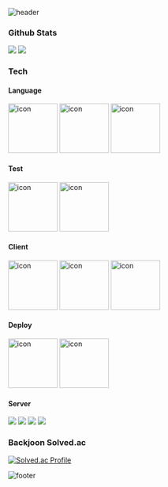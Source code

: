 ![header](https://capsule-render.vercel.app/api?type=waving&color=timeGradient&height=300&section=header&text=Sunghyeon%20Moon&fontSize=90)

### Github Stats
<img src="https://github-readme-stats.vercel.app/api?username=SunghyeonMoon&show_icons=true&theme=dark"/>
<img src="https://github-readme-stats.vercel.app/api/top-langs/?username=SunghyeonMoon&layout=compact&theme=dark"/>

### Tech

#### Language

<img src="https://techstack-generator.vercel.app/js-icon.svg" alt="icon" width="100" height="100" /></a>
<img src="https://techstack-generator.vercel.app/ts-icon.svg" alt="icon" width="100" height="100" /></a>
<img src="https://techstack-generator.vercel.app/python-icon.svg" alt="icon" width="100" height="100" /></a>

#### Test

<img src="https://techstack-generator.vercel.app/jest-icon.svg" alt="icon" width="100" height="100" /></a>
<img src="https://techstack-generator.vercel.app/testinglibrary-icon.svg" alt="icon" width="100" height="100" /></a>

#### Client

<img src="https://techstack-generator.vercel.app/react-icon.svg" alt="icon" width="100" height="100" /></a>
<img src="https://techstack-generator.vercel.app/redux-icon.svg" alt="icon" width="100" height="100" /></a>
<img src="https://techstack-generator.vercel.app/sass-icon.svg" alt="icon" width="100" height="100" /></a>

#### Deploy

<img src="https://techstack-generator.vercel.app/aws-icon.svg" alt="icon" width="100" height="100" /></a>
<img src="https://techstack-generator.vercel.app/docker-icon.svg" alt="icon" width="100" height="100" /></a>

#### Server

<img src="https://img.shields.io/badge/Express-000000?style=for-the-badge&logo=Express&logoColor=FFFFFF"/></a>
<img src="https://img.shields.io/badge/MySQL-4479A1?style=for-the-badge&logo=MySQL&logoColor=FFFFFF"/></a>
<img src="https://img.shields.io/badge/MongoDB-47A248?style=for-the-badge&logo=MongoDB&logoColor=FFFFFF"/></a>
<img src="https://img.shields.io/badge/Prisma-2D3748?style=for-the-badge&logo=Prisma&logoColor=FFFFFF"/></a>

### Backjoon Solved.ac
[![Solved.ac Profile](http://mazassumnida.wtf/api/v2/generate_badge?boj=codestudy4022)](https://solved.ac/codestudy4022/) 

![footer](https://capsule-render.vercel.app/api?type=waving&&color=timeGradient&height=100&section=footer&fontSize=90)
